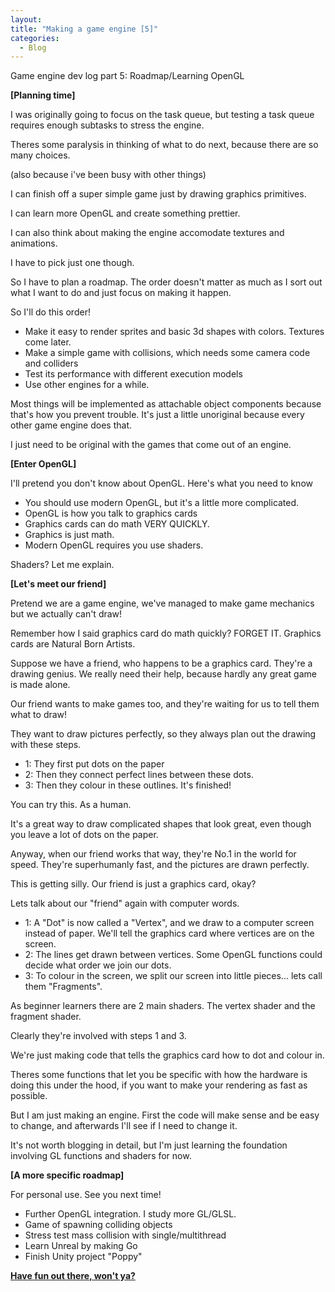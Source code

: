 ```yaml
--- 
layout:
title: "Making a game engine [5]"
categories:
  - Blog
---
```


Game engine dev log part 5: Roadmap/Learning OpenGL

<b>[Planning time]</b>

I was originally going to focus on the task queue, but testing a task queue requires enough subtasks to stress the engine.

Theres some paralysis in thinking of what to do next, because there are so many choices.

(also because i've been busy with other things)

I can finish off a super simple game just by drawing graphics primitives.

I can learn more OpenGL and create something prettier. 

I can also think about making the engine accomodate textures and animations.

I have to pick just one though.

So I have to plan a roadmap. The order doesn't matter as much as I sort out what I want to do and just focus on making it happen.

So I'll do this order!

 - Make it easy to render sprites and basic 3d shapes with colors. Textures come later.
 - Make a simple game with collisions, which needs some camera code and colliders
 - Test its performance with different execution models
 - Use other engines for a while.
 
Most things will be implemented as attachable object components because that's how you prevent trouble. It's just a little unoriginal because every other game engine does that.

I just need to be original with the games that come out of an engine.

<b>[Enter OpenGL]</b>

I'll pretend you don't know about OpenGL. Here's what you need to know

 - You should use modern OpenGL, but it's a little more complicated.
 - OpenGL is how you talk to graphics cards
 - Graphics cards can do math VERY QUICKLY.
 - Graphics is just math.
 - Modern OpenGL requires you use shaders.

Shaders? Let me explain.

<b>[Let's meet our friend]</b>

Pretend we are a game engine, we've managed to make game mechanics but we actually can't draw!

Remember how I said graphics card do math quickly? FORGET IT. Graphics cards are Natural Born Artists.

Suppose we have a friend, who happens to be a graphics card. They're a drawing genius. We really need their help, because hardly any great game is made alone.

Our friend wants to make games too, and they're waiting for us to tell them what to draw!

They want to draw pictures perfectly, so they always plan out the drawing with these steps.

 - 1: They first put dots on the paper
 - 2: Then they connect perfect lines between these dots.
 - 3: Then they colour in these outlines. It's finished!
 
You can try this. As a human.

It's a great way to draw complicated shapes that look great, even though you leave a lot of dots on the paper.

Anyway, when our friend works that way, they're No.1 in the world for speed. They're superhumanly fast, and the pictures are drawn perfectly.

This is getting silly. Our friend is just a graphics card, okay?

Lets talk about our "friend" again with computer words.
 - 1: A "Dot" is now called a "Vertex", and we draw to a computer screen instead of paper. We'll tell the graphics card where vertices are on the screen.
 - 2: The lines get drawn between vertices. Some OpenGL functions could decide what order we join our dots.
 - 3: To colour in the screen, we split our screen into little pieces... lets call them "Fragments".

As beginner learners there are 2 main shaders. The vertex shader and the fragment shader.

Clearly they're involved with steps 1 and 3.

We're just making code that tells the graphics card how to dot and colour in.

Theres some functions that let you be specific with how the hardware is doing this under the hood, if you want to make your rendering as fast as possible.

But I am just making an engine. First the code will make sense and be easy to change, and afterwards I'll see if I need to change it.

It's not worth blogging in detail, but I'm just learning the foundation involving GL functions and shaders for now.

<b>[A more specific roadmap]</b>

For personal use. See you next time!

 - Further OpenGL integration. I study more GL/GLSL.
 - Game of spawning colliding objects
 - Stress test mass collision with single/multithread
 - Learn Unreal by making Go
 - Finish Unity project "Poppy"


<b><a href="https://github.com/iuyhcdfs/amaneshi">Have fun out there, won't ya?</a></b>
